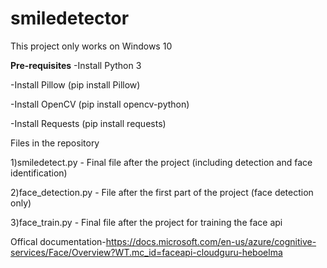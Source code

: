 # smiledetector

This project only works on Windows 10

**Pre-requisites**
-Install Python 3

-Install Pillow (pip install Pillow)

-Install OpenCV (pip install opencv-python)

-Install Requests (pip install requests)


Files in the repository

1)smiledetect.py - Final file after the project (including detection and face identification)

2)face_detection.py - File after the first part of the project (face detection only)

3)face_train.py - Final file after the project for training the face api



Offical documentation-https://docs.microsoft.com/en-us/azure/cognitive-services/Face/Overview?WT.mc_id=faceapi-cloudguru-heboelma
